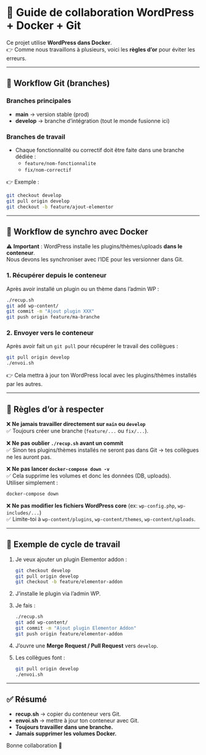 # 🤝 Guide de collaboration WordPress + Docker + Git

Ce projet utilise **WordPress dans Docker**.  
👉 Comme nous travaillons à plusieurs, voici les **règles d’or** pour éviter les erreurs.

---

## 🚀 Workflow Git (branches)

### Branches principales
- **main** → version stable (prod)
- **develop** → branche d’intégration (tout le monde fusionne ici)

### Branches de travail
- Chaque fonctionnalité ou correctif doit être faite dans une branche dédiée :
  - `feature/nom-fonctionnalite`
  - `fix/nom-correctif`

👉 Exemple :
```bash
git checkout develop
git pull origin develop
git checkout -b feature/ajout-elementor
```

---

## 🔄 Workflow de synchro avec Docker

⚠️ **Important** : WordPress installe les plugins/thèmes/uploads **dans le conteneur**.  
Nous devons les synchroniser avec l’IDE pour les versionner dans Git.

### 1. Récupérer depuis le conteneur
Après avoir installé un plugin ou un thème dans l’admin WP :  
```bash
./recup.sh
git add wp-content/
git commit -m "Ajout plugin XXX"
git push origin feature/ma-branche
```

### 2. Envoyer vers le conteneur
Après avoir fait un `git pull` pour récupérer le travail des collègues :  
```bash
git pull origin develop
./envoi.sh
```

👉 Cela mettra à jour ton WordPress local avec les plugins/thèmes installés par les autres.

---

## 📏 Règles d’or à respecter

❌ **Ne jamais travailler directement sur `main` ou `develop`**  
✅ Toujours créer une branche (`feature/...` ou `fix/...`).

❌ **Ne pas oublier `./recup.sh` avant un commit**  
✅ Sinon tes plugins/thèmes installés ne seront pas dans Git → tes collègues ne les auront pas.

❌ **Ne pas lancer `docker-compose down -v`**  
✅ Cela supprime les volumes et donc les données (DB, uploads).  
Utiliser simplement :
```bash
docker-compose down
```

❌ **Ne pas modifier les fichiers WordPress core** (ex: `wp-config.php`, `wp-includes/...`)  
✅ Limite-toi à `wp-content/plugins`, `wp-content/themes`, `wp-content/uploads`.

---

## 🚦 Exemple de cycle de travail

1. Je veux ajouter un plugin Elementor addon :  
   ```bash
   git checkout develop
   git pull origin develop
   git checkout -b feature/elementor-addon
   ```

2. J’installe le plugin via l’admin WP.  
3. Je fais :
   ```bash
   ./recup.sh
   git add wp-content/
   git commit -m "Ajout plugin Elementor Addon"
   git push origin feature/elementor-addon
   ```

4. J’ouvre une **Merge Request / Pull Request** vers `develop`.  
5. Les collègues font :
   ```bash
   git pull origin develop
   ./envoi.sh
   ```

---

## ✅ Résumé
- **recup.sh** → copier du conteneur vers Git.  
- **envoi.sh** → mettre à jour ton conteneur avec Git.  
- **Toujours travailler dans une branche.**  
- **Jamais supprimer les volumes Docker.**

Bonne collaboration 🚀
